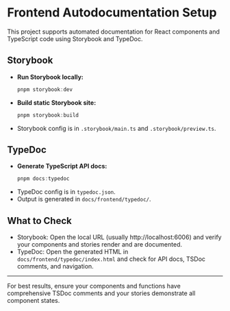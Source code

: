 # Frontend Autodocumentation Setup

This project supports automated documentation for React components and TypeScript code using Storybook and TypeDoc.

## Storybook

- **Run Storybook locally:**
  ```powershell
  pnpm storybook:dev
  ```
- **Build static Storybook site:**
  ```powershell
  pnpm storybook:build
  ```
- Storybook config is in `.storybook/main.ts` and `.storybook/preview.ts`.

## TypeDoc

- **Generate TypeScript API docs:**
  ```powershell
  pnpm docs:typedoc
  ```
- TypeDoc config is in `typedoc.json`.
- Output is generated in `docs/frontend/typedoc/`.

## What to Check
- Storybook: Open the local URL (usually http://localhost:6006) and verify your components and stories render and are documented.
- TypeDoc: Open the generated HTML in `docs/frontend/typedoc/index.html` and check for API docs, TSDoc comments, and navigation.

---

For best results, ensure your components and functions have comprehensive TSDoc comments and your stories demonstrate all component states.
